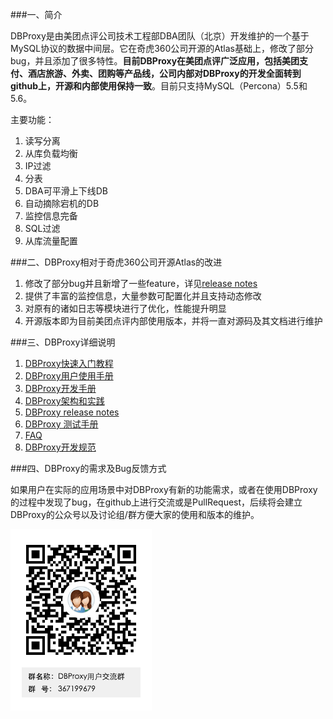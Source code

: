 ###一、简介

DBProxy是由美团点评公司技术工程部DBA团队（北京）开发维护的一个基于MySQL协议的数据中间层。它在奇虎360公司开源的Atlas基础上，修改了部分bug，并且添加了很多特性。**目前DBProxy在美团点评广泛应用，包括美团支付、酒店旅游、外卖、团购等产品线，公司内部对DBProxy的开发全面转到github上，开源和内部使用保持一致**。目前只支持MySQL（Percona）5.5和5.6。

主要功能：

1. 读写分离
2. 从库负载均衡
3. IP过滤
4. 分表
5. DBA可平滑上下线DB
6. 自动摘除宕机的DB
7. 监控信息完备
8. SQL过滤
9. 从库流量配置

###二、DBProxy相对于奇虎360公司开源Atlas的改进

1. 修改了部分bug并且新增了一些feature，详见[release notes](./doc/RELEASE_NOTES.md)
2. 提供了丰富的监控信息，大量参数可配置化并且支持动态修改
3. 对原有的诸如日志等模块进行了优化，性能提升明显
4. 开源版本即为目前美团点评内部使用版本，并将一直对源码及其文档进行维护


###三、DBProxy详细说明

1. [DBProxy快速入门教程](./doc/QUICK_START.md)
2. [DBProxy用户使用手册](./doc/USER_GUIDE.md)
3. [DBProxy开发手册](./doc/PROGRAMMING_GUIDE.md)
4. [DBProxy架构和实践](./doc/THEORY_PRACTICES.md)
5. [DBProxy release notes](./doc/RELEASE_NOTES.md)
6. [DBProxy 测试手册](./doc/TEST_GUIDE.md)
7. [FAQ](./doc/FAQ.md)
8. [DBProxy开发规范](./doc/DEVELOPMENT_NORM.md)

###四、DBProxy的需求及Bug反馈方式

如果用户在实际的应用场景中对DBProxy有新的功能需求，或者在使用DBProxy的过程中发现了bug，在github上进行交流或是PullRequest，后续将会建立DBProxy的公众号以及讨论组/群方便大家的使用和版本的维护。

![QQ](./doc/img/DBProxy用户交流群群二维码.png)
